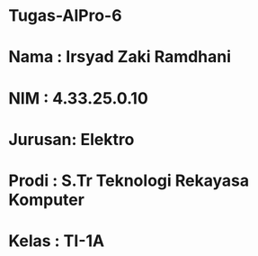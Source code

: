 # Tugas-AlPro-6
# Nama   : Irsyad Zaki Ramdhani
# NIM    : 4.33.25.0.10
# Jurusan: Elektro
# Prodi  : S.Tr Teknologi Rekayasa Komputer
# Kelas  : TI-1A
